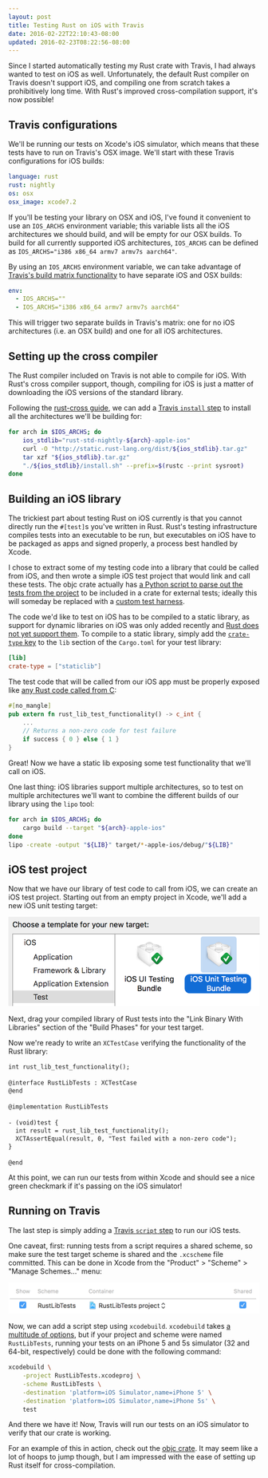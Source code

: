 ```yaml
---
layout: post
title: Testing Rust on iOS with Travis
date: 2016-02-22T22:10:43-08:00
updated: 2016-02-23T08:22:56-08:00
---
```


Since I started automatically testing my Rust crate with Travis,
I had always wanted to test on iOS as well.
Unfortunately, the default Rust compiler on Travis doesn't support iOS,
and compiling one from scratch takes a prohibitively long time.
With Rust's improved cross-compilation support, it's now possible!

<!-- more -->

## Travis configurations

We'll be running our tests on Xcode's iOS simulator,
which means that these tests have to run on Travis's OSX image.
We'll start with these Travis configurations for iOS builds:

``` yaml
language: rust
rust: nightly
os: osx
osx_image: xcode7.2
```

If you'll be testing your library on OSX and iOS, I've found it convenient
to use an `IOS_ARCHS` environment variable; this variable lists all the
iOS architectures we should build, and will be empty for our OSX builds.
To build for all currently supported iOS architectures,
`IOS_ARCHS` can be defined as `IOS_ARCHS="i386 x86_64 armv7 armv7s aarch64"`.

By using an `IOS_ARCHS` environment variable, we can take advantage of
[Travis's build matrix functionality](https://docs.travis-ci.com/user/environment-variables/#Defining-Variables-in-.travis.yml)
to have separate iOS and OSX builds:

``` yaml
env:
  - IOS_ARCHS=""
  - IOS_ARCHS="i386 x86_64 armv7 armv7s aarch64"
```

This will trigger two separate builds in Travis's matrix: one for no iOS
architectures (i.e. an OSX build) and one for all iOS architectures.

## Setting up the cross compiler

The Rust compiler included on Travis is not able to compile for iOS.
With Rust's cross compiler support, though, compiling for iOS is just
a matter of downloading the iOS versions of the standard library.

Following the [rust-cross guide](https://github.com/japaric/rust-cross/blob/master/README.md),
we can add a [Travis `install` step](https://docs.travis-ci.com/user/customizing-the-build/#Customizing-the-Installation-Step)
to install all the architectures we'll be building for:

``` sh
for arch in $IOS_ARCHS; do
    ios_stdlib="rust-std-nightly-${arch}-apple-ios"
    curl -O "http://static.rust-lang.org/dist/${ios_stdlib}.tar.gz"
    tar xzf "${ios_stdlib}.tar.gz"
    "./${ios_stdlib}/install.sh" --prefix=$(rustc --print sysroot)
done
```

## Building an iOS library

The trickiest part about testing Rust on iOS currently is that
you cannot directly run the `#[test]`s you've written in Rust.
Rust's testing infrastructure compiles tests into an executable to be run,
but executables on iOS have to be packaged as apps and signed properly,
a process best handled by Xcode.

I chose to extract some of my testing code into a library that could be
called from iOS, and then wrote a simple iOS test project that would link
and call these tests. The objc crate actually has
[a Python script to parse out the tests from the project](https://github.com/SSheldon/rust-objc/blob/e034af2/xtests/build.py)
to be included in a crate for external tests;
ideally this will someday be replaced with a
[custom test harness](https://github.com/rust-lang/rfcs/issues/816).

The code we'd like to test on iOS has to be compiled to a static library,
as support for dynamic libraries on iOS was only added recently and
[Rust does not yet support them](https://github.com/rust-lang/rust/issues/21727).
To compile to a static library, simply add the
[`crate-type` key](http://doc.crates.io/manifest.html#building-dynamic-or-static-libraries)
to the `lib` section of the `Cargo.toml` for your test library:

``` toml
[lib]
crate-type = ["staticlib"]
```

The test code that will be called from our iOS app must be properly exposed like
[any Rust code called from C](https://doc.rust-lang.org/book/ffi.html#calling-rust-code-from-c):

``` rust
#[no_mangle]
pub extern fn rust_lib_test_functionality() -> c_int {
    ...
    // Returns a non-zero code for test failure
    if success { 0 } else { 1 }
}
```

Great! Now we have a static lib exposing some test functionality that
we'll call on iOS.

One last thing: iOS libraries support multiple architectures, so to test
on multiple architectures we'll want to combine the different builds of
our library using the `lipo` tool:

``` sh
for arch in $IOS_ARCHS; do
    cargo build --target "${arch}-apple-ios"
done
lipo -create -output "${LIB}" target/*-apple-ios/debug/"${LIB}"
```

## iOS test project

Now that we have our library of test code to call from iOS, we can create
an iOS test project. Starting out from an empty project in Xcode,
we'll add a new iOS unit testing target:

![](/blog/images/testing-rust-on-ios-with-travis/new-test-target.png)

Next, drag your compiled library of Rust tests into the "Link Binary With
Libraries" section of the "Build Phases" for your test target.

Now we're ready to write an `XCTestCase` verifying the functionality of
the Rust library:

``` objc
int rust_lib_test_functionality();

@interface RustLibTests : XCTestCase
@end

@implementation RustLibTests

- (void)test {
  int result = rust_lib_test_functionality();
  XCTAssertEqual(result, 0, "Test failed with a non-zero code");
}

@end
```

At this point, we can run our tests from within Xcode and should see a
nice green checkmark if it's passing on the iOS simulator!

## Running on Travis

The last step is simply adding a
[Travis `script` step](https://docs.travis-ci.com/user/customizing-the-build/#Customizing-the-Build-Step)
to run our iOS tests.

One caveat, first: running tests from a script requires a shared scheme, so
make sure the test target scheme is shared and the `.xcscheme` file committed.
This can be done in Xcode from the
"Product" > "Scheme" > "Manage Schemes..." menu:

![](/blog/images/testing-rust-on-ios-with-travis/shared-scheme.png)

Now, we can add a script step using `xcodebuild`. `xcodebuild` takes
[a multitude of options](https://developer.apple.com/library/mac/documentation/Darwin/Reference/ManPages/man1/xcodebuild.1.html),
but if your project and scheme were named `RustLibTests`,
running your tests on an iPhone 5 and 5s simulator (32 and 64-bit,
respectively) could be done with the following command:

``` sh
xcodebuild \
    -project RustLibTests.xcodeproj \
    -scheme RustLibTests \
    -destination 'platform=iOS Simulator,name=iPhone 5' \
    -destination 'platform=iOS Simulator,name=iPhone 5s' \
    test
```

And there we have it! Now, Travis will run our tests on an iOS simulator
to verify that our crate is working.

For an example of this in action, check out the
[objc crate](https://github.com/SSheldon/rust-objc).
It may seem like a lot of hoops to jump though, but I am impressed with
the ease of setting up Rust itself for cross-compilation.
